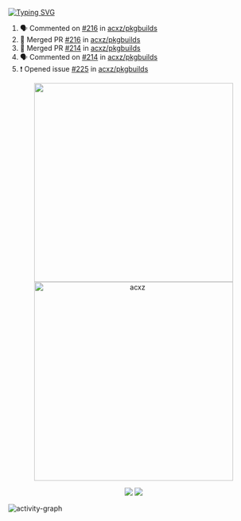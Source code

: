 [![Typing SVG](https://readme-typing-svg.herokuapp.com?size=16&color=AFFFA3&multiline=true&height=75&lines=contributing+to+robotics%2Fae%2Fml%2Fgpu;packaging+it+for+archlinux;ricer)](https://git.io/typing-svg)

<!--START_SECTION:activity-->
1. 🗣 Commented on [#216](https://github.com/acxz/pkgbuilds/issues/216) in [acxz/pkgbuilds](https://github.com/acxz/pkgbuilds)
2. 🎉 Merged PR [#216](https://github.com/acxz/pkgbuilds/pull/216) in [acxz/pkgbuilds](https://github.com/acxz/pkgbuilds)
3. 🎉 Merged PR [#214](https://github.com/acxz/pkgbuilds/pull/214) in [acxz/pkgbuilds](https://github.com/acxz/pkgbuilds)
4. 🗣 Commented on [#214](https://github.com/acxz/pkgbuilds/issues/214) in [acxz/pkgbuilds](https://github.com/acxz/pkgbuilds)
5. ❗️ Opened issue [#225](https://github.com/acxz/pkgbuilds/issues/225) in [acxz/pkgbuilds](https://github.com/acxz/pkgbuilds)
<!--END_SECTION:activity-->

<p align="center">
  <img width="400em" src=https://github-readme-stats.vercel.app/api?username=acxz&include_all_commits=true&show_icons=true />
  <img width="400em" src="https://github-readme-streak-stats.herokuapp.com/?user=acxz&" alt="acxz" />
</p>

<p align="center">
  <img src=https://github-readme-stats.vercel.app/api/top-langs/?username=acxz&layout=compact />
  <img src=https://github-profile-trophy.vercel.app/?username=acxz&row=2&column=4 />
</p>

![activity-graph](https://activity-graph.herokuapp.com/graph?username=acxz&theme=aqua)
